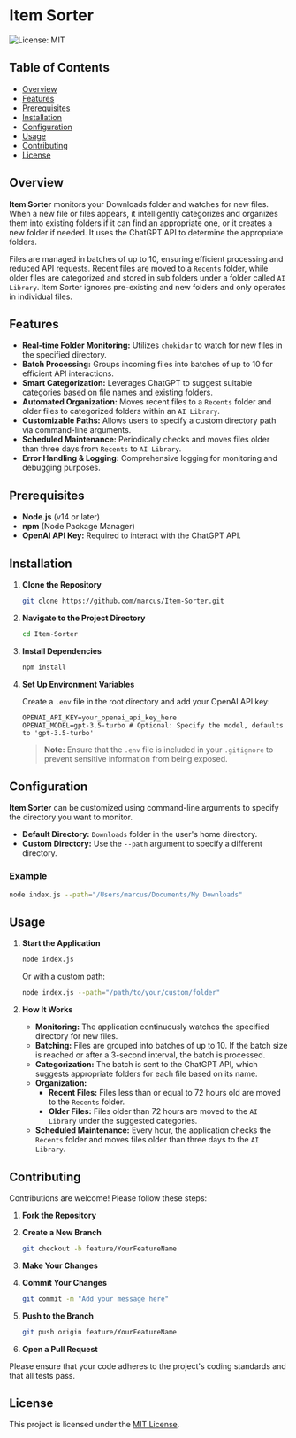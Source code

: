 # Item Sorter

![License: MIT](https://img.shields.io/badge/License-MIT-yellow.svg)

## Table of Contents

- [Overview](#overview)
- [Features](#features)
- [Prerequisites](#prerequisites)
- [Installation](#installation)
- [Configuration](#configuration)
- [Usage](#usage)
- [Contributing](#contributing)
- [License](#license)

## Overview

**Item Sorter** monitors your Downloads folder and watches for new files. When a new file or files appears, it intelligently categorizes and organizes them into existing folders if it can find an appropriate one, or it creates a new folder if needed. It uses the ChatGPT API to determine the appropriate folders.

Files are managed in batches of up to 10, ensuring efficient processing and reduced API requests. Recent files are moved to a `Recents` folder, while older files are categorized and stored in sub folders under a folder called `AI Library`. Item Sorter ignores pre-existing and new folders and only operates in individual files.

## Features

- **Real-time Folder Monitoring:** Utilizes `chokidar` to watch for new files in the specified directory.
- **Batch Processing:** Groups incoming files into batches of up to 10 for efficient API interactions.
- **Smart Categorization:** Leverages ChatGPT to suggest suitable categories based on file names and existing folders.
- **Automated Organization:** Moves recent files to a `Recents` folder and older files to categorized folders within an `AI Library`.
- **Customizable Paths:** Allows users to specify a custom directory path via command-line arguments.
- **Scheduled Maintenance:** Periodically checks and moves files older than three days from `Recents` to `AI Library`.
- **Error Handling & Logging:** Comprehensive logging for monitoring and debugging purposes.

## Prerequisites

- **Node.js** (v14 or later)
- **npm** (Node Package Manager)
- **OpenAI API Key:** Required to interact with the ChatGPT API.

## Installation

1. **Clone the Repository**

   ```bash
   git clone https://github.com/marcus/Item-Sorter.git
   ```

2. **Navigate to the Project Directory**

   ```bash
   cd Item-Sorter
   ```

3. **Install Dependencies**

   ```bash
   npm install
   ```

4. **Set Up Environment Variables**

   Create a `.env` file in the root directory and add your OpenAI API key:

   ```env
   OPENAI_API_KEY=your_openai_api_key_here
   OPENAI_MODEL=gpt-3.5-turbo # Optional: Specify the model, defaults to 'gpt-3.5-turbo'
   ```

   > **Note:** Ensure that the `.env` file is included in your `.gitignore` to prevent sensitive information from being exposed.

## Configuration

**Item Sorter** can be customized using command-line arguments to specify the directory you want to monitor.

- **Default Directory:** `Downloads` folder in the user's home directory.
- **Custom Directory:** Use the `--path` argument to specify a different directory.

### Example

```bash
node index.js --path="/Users/marcus/Documents/My Downloads"
```

## Usage

1. **Start the Application**

   ```bash
   node index.js
   ```

   Or with a custom path:

   ```bash
   node index.js --path="/path/to/your/custom/folder"
   ```

2. **How It Works**

   - **Monitoring:** The application continuously watches the specified directory for new files.
   - **Batching:** Files are grouped into batches of up to 10. If the batch size is reached or after a 3-second interval, the batch is processed.
   - **Categorization:** The batch is sent to the ChatGPT API, which suggests appropriate folders for each file based on its name.
   - **Organization:** 
     - **Recent Files:** Files less than or equal to 72 hours old are moved to the `Recents` folder.
     - **Older Files:** Files older than 72 hours are moved to the `AI Library` under the suggested categories.
   - **Scheduled Maintenance:** Every hour, the application checks the `Recents` folder and moves files older than three days to the `AI Library`.

## Contributing

Contributions are welcome! Please follow these steps:

1. **Fork the Repository**

2. **Create a New Branch**

   ```bash
   git checkout -b feature/YourFeatureName
   ```

3. **Make Your Changes**

4. **Commit Your Changes**

   ```bash
   git commit -m "Add your message here"
   ```

5. **Push to the Branch**

   ```bash
   git push origin feature/YourFeatureName
   ```

6. **Open a Pull Request**

Please ensure that your code adheres to the project's coding standards and that all tests pass.

## License

This project is licensed under the [MIT License](LICENSE).

